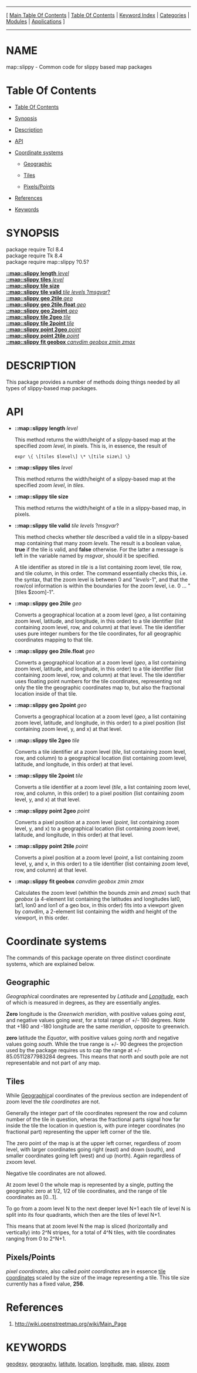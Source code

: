 
[//000000001]: # (map::slippy \- Mapping utilities)
[//000000002]: # (Generated from file 'map\_slippy\.man' by tcllib/doctools with format 'markdown')
[//000000003]: # (map::slippy\(n\) 0\.5 tcllib "Mapping utilities")

<hr> [ <a href="../../../../toc.md">Main Table Of Contents</a> &#124; <a
href="../../../toc.md">Table Of Contents</a> &#124; <a
href="../../../../index.md">Keyword Index</a> &#124; <a
href="../../../../toc0.md">Categories</a> &#124; <a
href="../../../../toc1.md">Modules</a> &#124; <a
href="../../../../toc2.md">Applications</a> ] <hr>

# NAME

map::slippy \- Common code for slippy based map packages

# <a name='toc'></a>Table Of Contents

  - [Table Of Contents](#toc)

  - [Synopsis](#synopsis)

  - [Description](#section1)

  - [API](#section2)

  - [Coordinate systems](#section3)

      - [Geographic](#subsection1)

      - [Tiles](#subsection2)

      - [Pixels/Points](#subsection3)

  - [References](#section4)

  - [Keywords](#keywords)

# <a name='synopsis'></a>SYNOPSIS

package require Tcl 8\.4  
package require Tk 8\.4  
package require map::slippy ?0\.5?  

[__::map::slippy__ __length__ *level*](#1)  
[__::map::slippy__ __tiles__ *level*](#2)  
[__::map::slippy__ __tile size__](#3)  
[__::map::slippy__ __tile valid__ *tile* *levels* ?*msgvar*?](#4)  
[__::map::slippy__ __geo 2tile__ *geo*](#5)  
[__::map::slippy__ __geo 2tile\.float__ *geo*](#6)  
[__::map::slippy__ __geo 2point__ *geo*](#7)  
[__::map::slippy__ __tile 2geo__ *tile*](#8)  
[__::map::slippy__ __tile 2point__ *tile*](#9)  
[__::map::slippy__ __point 2geo__ *point*](#10)  
[__::map::slippy__ __point 2tile__ *point*](#11)  
[__::map::slippy__ __fit geobox__ *canvdim* *geobox* *zmin* *zmax*](#12)  

# <a name='description'></a>DESCRIPTION

This package provides a number of methods doing things needed by all types of
slippy\-based map packages\.

# <a name='section2'></a>API

  - <a name='1'></a>__::map::slippy__ __length__ *level*

    This method returns the width/height of a slippy\-based map at the specified
    zoom *level*, in pixels\. This is, in essence, the result of

        expr \{ \[tiles $level\] \* \[tile size\] \}

  - <a name='2'></a>__::map::slippy__ __tiles__ *level*

    This method returns the width/height of a slippy\-based map at the specified
    zoom *level*, in *tiles*\.

  - <a name='3'></a>__::map::slippy__ __tile size__

    This method returns the width/height of a tile in a slippy\-based map, in
    pixels\.

  - <a name='4'></a>__::map::slippy__ __tile valid__ *tile* *levels* ?*msgvar*?

    This method checks whether *tile* described a valid tile in a slippy\-based
    map containing that many zoom *levels*\. The result is a boolean value,
    __true__ if the tile is valid, and __false__ otherwise\. For the
    latter a message is left in the variable named by *msgvar*, should it be
    specified\.

    A tile identifier as stored in *tile* is a list containing zoom level,
    tile row, and tile column, in this order\. The command essentially checks
    this, i\.e\. the syntax, that the zoom level is between 0 and "*levels*\-1",
    and that the row/col information is within the boundaries for the zoom
    level, i\.e\. 0 \.\.\. "\[tiles $zoom\]\-1"\.

  - <a name='5'></a>__::map::slippy__ __geo 2tile__ *geo*

    Converts a geographical location at a zoom level \(*geo*, a list containing
    zoom level, latitude, and longitude, in this order\) to a tile identifier
    \(list containing zoom level, row, and column\) at that level\. The tile
    identifier uses pure integer numbers for the tile coordinates, for all
    geographic coordinates mapping to that tile\.

  - <a name='6'></a>__::map::slippy__ __geo 2tile\.float__ *geo*

    Converts a geographical location at a zoom level \(*geo*, a list containing
    zoom level, latitude, and longitude, in this order\) to a tile identifier
    \(list containing zoom level, row, and column\) at that level\. The tile
    identifier uses floating point numbers for the tile coordinates,
    representing not only the tile the geographic coordinates map to, but also
    the fractional location inside of that tile\.

  - <a name='7'></a>__::map::slippy__ __geo 2point__ *geo*

    Converts a geographical location at a zoom level \(*geo*, a list containing
    zoom level, latitude, and longitude, in this order\) to a pixel position
    \(list containing zoom level, y, and x\) at that level\.

  - <a name='8'></a>__::map::slippy__ __tile 2geo__ *tile*

    Converts a tile identifier at a zoom level \(*tile*, list containing zoom
    level, row, and column\) to a geographical location \(list containing zoom
    level, latitude, and longitude, in this order\) at that level\.

  - <a name='9'></a>__::map::slippy__ __tile 2point__ *tile*

    Converts a tile identifier at a zoom level \(*tile*, a list containing zoom
    level, row, and column, in this order\) to a pixel position \(list containing
    zoom level, y, and x\) at that level\.

  - <a name='10'></a>__::map::slippy__ __point 2geo__ *point*

    Converts a pixel position at a zoom level \(*point*, list containing zoom
    level, y, and x\) to a geographical location \(list containing zoom level,
    latitude, and longitude, in this order\) at that level\.

  - <a name='11'></a>__::map::slippy__ __point 2tile__ *point*

    Converts a pixel position at a zoom level \(*point*, a list containing zoom
    level, y, and x, in this order\) to a tile identifier \(list containing zoom
    level, row, and column\) at that level\.

  - <a name='12'></a>__::map::slippy__ __fit geobox__ *canvdim* *geobox* *zmin* *zmax*

    Calculates the zoom level \(whithin the bounds *zmin* and *zmax*\) such
    that *geobox* \(a 4\-element list containing the latitudes and longitudes
    lat0, lat1, lon0 and lon1 of a geo box, in this order\) fits into a viewport
    given by *canvdim*, a 2\-element list containing the width and height of
    the viewport, in this order\.

# <a name='section3'></a>Coordinate systems

The commands of this package operate on three distinct coordinate systems, which
are explained below\.

## <a name='subsection1'></a>Geographic

*Geographic*al coordinates are represented by *Latitude* and
*[Longitude](\.\./\.\./\.\./\.\./index\.md\#longitude)*, each of which is measured
in degrees, as they are essentially angles\.

__Zero__ longitude is the *Greenwich meridian*, with positive values going
*east*, and negative values going *west*, for a total range of \+/\- 180
degrees\. Note that \+180 and \-180 longitude are the same *meridian*, opposite
to greenwich\.

__zero__ latitude the *Equator*, with positive values going *north* and
negative values going *south*\. While the true range is \+/\- 90 degrees the
projection used by the package requires us to cap the range at \+/\-
85\.05112877983284 degrees\. This means that north and south pole are not
representable and not part of any map\.

## <a name='subsection2'></a>Tiles

While [Geographic](#subsection1)al coordinates of the previous section are
independent of zoom level the *tile coordinates* are not\.

Generally the integer part of tile coordinates represent the row and column
number of the tile in question, wheras the fractional parts signal how far
inside the tile the location in question is, with pure integer coordinates \(no
fractional part\) representing the upper left corner of the tile\.

The zero point of the map is at the upper left corner, regardless of zoom level,
with larger coordinates going right \(east\) and down \(south\), and smaller
coordinates going left \(west\) and up \(north\)\. Again regardless of zxoom level\.

Negative tile coordinates are not allowed\.

At zoom level 0 the whole map is represented by a single, putting the geographic
zero at 1/2, 1/2 of tile coordinates, and the range of tile coordinates as
\[0\.\.\.1\]\.

To go from a zoom level N to the next deeper level N\+1 each tile of level N is
split into its four quadrants, which then are the tiles of level N\+1\.

This means that at zoom level N the map is sliced \(horizontally and vertically\)
into 2^N stripes, for a total of 4^N tiles, with tile coordinates ranging from 0
to 2^N\+1\.

## <a name='subsection3'></a>Pixels/Points

*pixel coordinates*, also called *point coordinates* are in essence [tile
coordinates](#subsection2) scaled by the size of the image representing a
tile\. This tile size currently has a fixed value, __256__\.

# <a name='section4'></a>References

  1. [http://wiki\.openstreetmap\.org/wiki/Main\_Page](http://wiki\.openstreetmap\.org/wiki/Main\_Page)

# <a name='keywords'></a>KEYWORDS

[geodesy](\.\./\.\./\.\./\.\./index\.md\#geodesy),
[geography](\.\./\.\./\.\./\.\./index\.md\#geography),
[latitute](\.\./\.\./\.\./\.\./index\.md\#latitute),
[location](\.\./\.\./\.\./\.\./index\.md\#location),
[longitude](\.\./\.\./\.\./\.\./index\.md\#longitude),
[map](\.\./\.\./\.\./\.\./index\.md\#map), [slippy](\.\./\.\./\.\./\.\./index\.md\#slippy),
[zoom](\.\./\.\./\.\./\.\./index\.md\#zoom)
